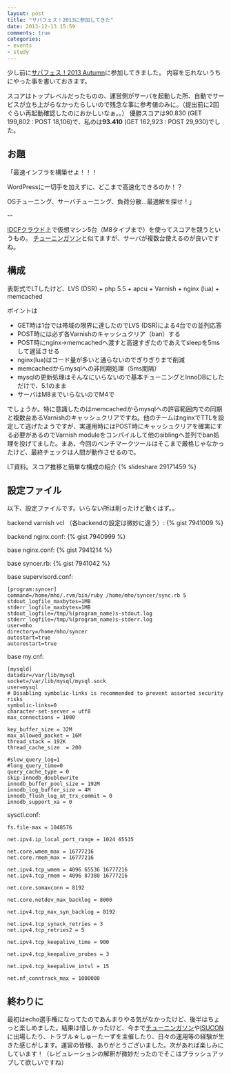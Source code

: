 ```yaml
---
layout: post
title: "サバフェス！2013に参加してきた"
date: 2013-12-13 15:59
comments: true
categories: 
- events
- study
---
```


[tuningathon]: https://www.facebook.com/tuningathon
[isucon]: http://isucon.net 

少し前に[サバフェス！2013 Autumn](http://connpass.com/event/3690/)に参加してきました。
内容を忘れないうちにやった事を書いておきます。

スコアはトップレベルだったものの、運営側がサーバを起動した所、自動でサービスが立ち上がらなかったらしいので残念な事に参考値のみに。（提出前に2回ぐらい再起動確認したのにおかしいなぁ。。）
優勝スコアは90.830 (GET 199,802 : POST 18,106)で、私のは**93.410** (GET 162,923 : POST 29,930)でした。

## お題 ##

「最速インフラを構築せよ！！！

WordPressに一切手を加えずに、どこまで高速化できるのか！？

OSチューニング、サーバチューニング、負荷分散…最適解を探せ！」

--

[IDCFクラウド](http://www.idcf.jp/cloud/service/self.html)上で仮想マシン5台（M8タイプまで）を使ってスコアを競うというもの。
[チューニンガソン][tuningathon]と似てますが、サーバが複数台使えるのが良いですね。

## 構成 ##

表彰式でLTしたけど、LVS (DSR) + php 5.5 + apcu + Varnish + nginx (lua) + memcached

ポイントは

- GET時は1台では帯域の限界に達したのでLVS (DSR)による4台での並列応答
- POST時には必ず各Varnishのキャッシュクリア（ban）する
- POST時にnginx->memcachedへ渡すと高速すぎたのであえてsleepを5msして遅延させる
- nginx(lua)はコード量が多いと通らないのでぎりぎりまで削減
- memcachedからmysqlへの非同期処理（5ms間隔）
- mysqlの更新処理はそんなにいらないので基本チューニングとInnoDBにしただけで、5.1のまま
- サーバはM8までいらないのでM4で

でしょうか。特に意識したのはmemcachedからmysqlへの許容範囲内での同期と複数台あるVarnishのキャッシュクリアですね。他のチームはnginxでTTLを設定して逃げたようですが、実運用時にはPOST時にキャッシュクリアを確実にする必要があるのでVarnish moduleをコンパイルして他のsiblingへ並列でban処理を投げてました。まあ、今回のベンチマークツールはそこまで厳格じゃなかったけど、最終チェックは人間が動作させるので。


LT資料。スコア推移と簡単な構成の紹介
{% slideshare 29171459 %}

## 設定ファイル ##

以下、設定ファイルです。いらない所は削ったけど動くはず。。

backend varnish vcl （各backendの設定は微妙に違う）:
{% gist 7941009  %}

backend nginx.conf:
{% gist 7940999 %}

base nginx.conf:
{% gist 7941214 %}

base syncer.rb:
{% gist 7941042 %}

base supervisord.conf:
```
[program:syncer]
command=/home/mho/.rvm/bin/ruby /home/mho/syncer/sync.rb 5
stdout_logfile_maxbytes=1MB
stderr_logfile_maxbytes=1MB
stdout_logfile=/tmp/%(program_name)s-stdout.log
stderr_logfile=/tmp/%(program_name)s-stderr.log
user=mho
directory=/home/mho/syncer
autostart=true
autorestart=true
```

base my.cnf:
```
[mysqld]
datadir=/var/lib/mysql
socket=/var/lib/mysql/mysql.sock
user=mysql
# Disabling symbolic-links is recommended to prevent assorted security risks
symbolic-links=0
character-set-server = utf8
max_connections = 1000
 
key_buffer_size = 32M
max_allowed_packet = 16M
thread_stack = 192K
thread_cache_size  = 200
 
#slow_query_log=1
#long_query_time=0
query_cache_type = 0
skip-innodb_doublewrite
innodb_buffer_pool_size = 192M
innodb_log_buffer_size = 4M
innodb_flush_log_at_trx_commit = 0
innodb_support_xa = 0
```

sysctl.conf:
```
fs.file-max = 1048576

net.ipv4.ip_local_port_range = 1024 65535

net.core.wmem_max = 16777216
net.core.rmem_max = 16777216

net.ipv4.tcp_wmem = 4096 65536 16777216
net.ipv4.tcp_rmem = 4096 87380 16777216

net.core.somaxconn = 8192

net.core.netdev_max_backlog = 8000

net.ipv4.tcp_max_syn_backlog = 8192

net.ipv4.tcp_synack_retries = 3
net.ipv4.tcp_retries2 = 5

net.ipv4.tcp_keepalive_time = 900

net.ipv4.tcp_keepalive_probes = 3

net.ipv4.tcp_keepalive_intvl = 15

net.nf_conntrack_max = 1000000
```


## 終わりに ##

最初はecho選手権になってたのであんまりやる気がなかったけど、後半はちょっと楽しめました。結果は惜しかったけど、今まで[チューニンガソン][tuningathon]や[ISUCON][isucon]に出場したり、トラブル☆しゅーたーずを主催したり、日々の運用等の経験が生きた感じがします。運営の皆様、ありがとうございました。次があれば楽しみにしています！（レビュレーションの解釈が微妙だったのでそこはブラッシュアップして欲しいですね）

